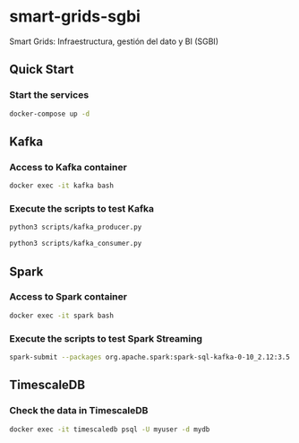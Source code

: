 # smart-grids-sgbi
Smart Grids: Infraestructura, gestión del dato y BI (SGBI)

## Quick Start

### Start the services
```bash
docker-compose up -d
```

## Kafka
### Access to Kafka container
```bash
docker exec -it kafka bash
```

### Execute the scripts to test Kafka
```bash
python3 scripts/kafka_producer.py
```

```bash
python3 scripts/kafka_consumer.py
```

## Spark
### Access to Spark container
```bash
docker exec -it spark bash
```

### Execute the scripts to test Spark Streaming
```bash
spark-submit --packages org.apache.spark:spark-sql-kafka-0-10_2.12:3.5.1 /opt/spark-apps/spark_consumer.py
```

## TimescaleDB
### Check the data in TimescaleDB
```bash
docker exec -it timescaledb psql -U myuser -d mydb
```
